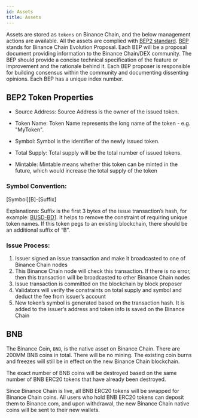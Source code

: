 ```yaml
---
id: Assets
title: Assets
---
```



Assets are stored as `tokens` on Binance Chain, and the below management actions are available. All the assets are complied with [BEP2 standard](https://github.com/binance-chain/BEPs/blob/master/BEP2.md). [BEP](https://github.com/binance-chain/BEPs/blob/master/BEP1.md) stands for Binance Chain Evolution Proposal. Each BEP will be a proposal document providing information to the Binance Chain/DEX community. The BEP should provide a concise technical specification of the feature or improvement and the rationale behind it. Each BEP proposer is responsible for building consensus within the community and documenting dissenting opinions. Each BEP has a unique index number.

## BEP2 Token Properties

* Source Address: Source Address is the owner of the issued token.

* Token Name: Token Name represents the long name of the token - e.g. "MyToken".

* Symbol: Symbol is the identifier of the newly issued token.

* Total Supply: Total supply will be the total number of issued tokens.

* Mintable: Mintable means whether this token can be minted in the future, which would increase the total supply of the token

### Symbol Convention:

[Symbol][B]-[Suffix]

Explanations: Suffix is the first 3 bytes of the issue transaction’s hash, for example: [BUSD-BD1](https://explorer.binance.org/asset/BUSD-BD1). It helps to remove the constraint of requiring unique token names. If this token pegs to an existing blockchain, there should be an additional suffix of “B”.

### Issue Process:

1. Issuer signed an issue transaction and make it broadcasted to one of Binance Chain nodes
2. This Binance Chain node will check this transaction. If there is no error, then this transaction will be broadcasted to other Binance Chain nodes
3. Issue transaction is committed on the blockchain by block proposer
4. Validators will verify the constraints on total supply and symbol and deduct the fee from issuer’s account
5. New token’s symbol is generated based on the transaction hash. It is added to the issuer’s address and token info is saved on the Binance Chain

## BNB

The Binance Coin, `BNB`, is the native asset on Binance Chain. There are 200MM BNB coins in total. There will be no mining. The existing coin burns and freezes will still be in effect on the new Binance Chain blockchain.

The exact number of BNB coins will be destroyed based on the same number of BNB ERC20 tokens that have already been destroyed.

Since Binance Chain is live, all BNB ERC20 tokens will be swapped for Binance Chain coins. All users who hold BNB ERC20 tokens can deposit them to Binance.com, and upon withdrawal, the new Binance Chain native coins will be sent to their new wallets.


